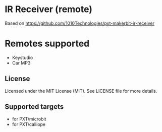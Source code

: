 # IR Receiver (remote)

Based on https://github.com/1010Technologies/pxt-makerbit-ir-receiver

# Remotes supported

- Keystudio
- Car MP3

## License

Licensed under the MIT License (MIT). See LICENSE file for more details.

## Supported targets

- for PXT/microbit
- for PXT/calliope
